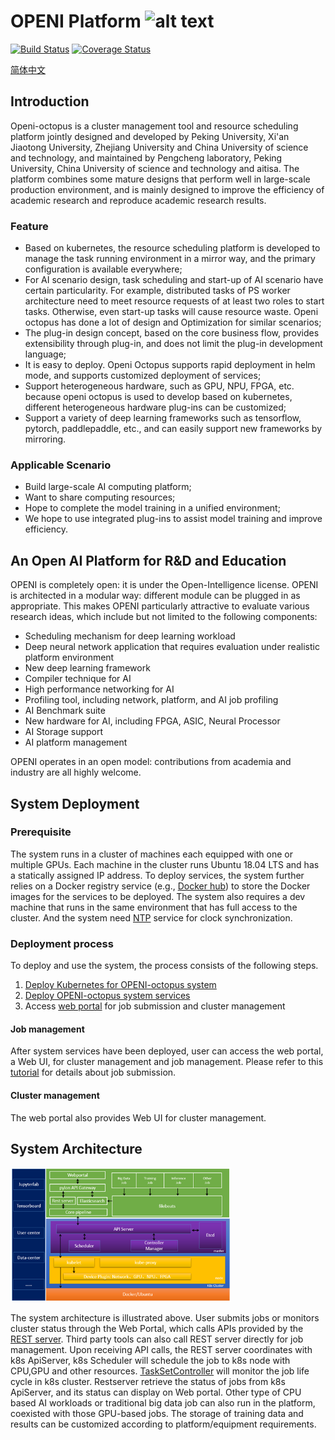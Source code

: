 # OPENI Platform ![alt text][logo]

[logo]: ./openilogo.png "OPENI"

[![Build Status](https://travis-ci.org/Microsoft/openi.svg?branch=master)](https://travis-ci.org/open-intelligence/openi)
[![Coverage Status](https://coveralls.io/repos/github/open-intelligence/openi/badge.svg?branch=master)](https://coveralls.io/github/open-intelligence/openi?branch=master)

[简体中文](./README_zh.md)

## Introduction

Openi-octopus is a cluster management tool and resource scheduling platform jointly designed and developed by Peking University, Xi'an Jiaotong University, Zhejiang University and China University of science and technology, and maintained by Pengcheng laboratory, Peking University, China University of science and technology and aitisa. The platform combines some mature designs that perform well in large-scale production environment, and is mainly designed to improve the efficiency of academic research and reproduce academic research results.

### Feature

- Based on kubernetes, the resource scheduling platform is developed to manage the task running environment in a mirror way, and the primary configuration is available everywhere;
- For AI scenario design, task scheduling and start-up of AI scenario have certain particularity. For example, distributed tasks of PS worker architecture need to meet resource requests of at least two roles to start tasks. Otherwise, even start-up tasks will cause resource waste. Openi octopus has done a lot of design and Optimization for similar scenarios;
- The plug-in design concept, based on the core business flow, provides extensibility through plug-in, and does not limit the plug-in development language;
- It is easy to deploy. Openi Octopus supports rapid deployment in helm mode, and supports customized deployment of services;
- Support heterogeneous hardware, such as GPU, NPU, FPGA, etc. because openi octopus is used to develop based on kubernetes, different heterogeneous hardware plug-ins can be customized;
- Support a variety of deep learning frameworks such as tensorflow, pytorch, paddlepaddle, etc., and can easily support new frameworks by mirroring.

### Applicable Scenario

- Build large-scale AI computing platform;
- Want to share computing resources;
- Hope to complete the model training in a unified environment;
- We hope to use integrated plug-ins to assist model training and improve efficiency.

## An Open AI Platform for R&D and Education 

OPENI is completely open: it is under the Open-Intelligence license. OPENI is architected in a modular way: different module can be plugged in as appropriate. This makes OPENI particularly attractive to evaluate various research ideas, which include but not limited to the following components: 

* Scheduling mechanism for deep learning workload
* Deep neural network application that requires evaluation under realistic platform environment
* New deep learning framework
* Compiler technique for AI
* High performance networking for AI
* Profiling tool, including network, platform, and AI job profiling
* AI Benchmark suite
* New hardware for AI, including FPGA, ASIC, Neural Processor
* AI Storage support
* AI platform management 

OPENI operates in an open model: contributions from academia and industry are all highly welcome. 

## System Deployment

### Prerequisite

The system runs in a cluster of machines each equipped with one or multiple GPUs. 
Each machine in the cluster runs Ubuntu 18.04 LTS and has a statically assigned IP address.
To deploy services, the system further relies on a Docker registry service (e.g., [Docker hub](https://docs.docker.com/docker-hub/)) 
to store the Docker images for the services to be deployed.
The system also requires a dev machine that runs in the same environment that has full access to the cluster.
And the system need [NTP](http://www.ntp.org/) service for clock synchronization.

### Deployment process
To deploy and use the system, the process consists of the following steps.

1. [Deploy Kubernetes for OPENI-octopus system](./deepops/README_zh.md)
2. [Deploy OPENI-octopus system services](./install_openi_octopus.md)
3. Access [web portal](./web-portal/README.md) for job submission and cluster management

#### Job management

After system services have been deployed, user can access the web portal, a Web UI, for cluster management and job management.
Please refer to this [tutorial](./user%20manual.pdf) for details about job submission.

#### Cluster management

The web portal also provides Web UI for cluster management.

## System Architecture

<p style="text-align: left;">
  <img src="./sysarch.png" title="System Architecture" alt="System Architecture" width = 70% height = 70%  />
</p>

The system architecture is illustrated above. 
User submits jobs or monitors cluster status through the Web Portal, 
which calls APIs provided by the [REST server](./rest-server/README.md).
Third party tools can also call REST server directly for job management.
Upon receiving API calls, the REST server coordinates with k8s ApiServer, k8s Scheduler will schedule the job to k8s node with CPU,GPU and other resources.
[TaskSetController](./taskset/README.md) will monitor the job life cycle in k8s cluster.
Restserver retrieve the status of jobs from k8s ApiServer, and its status can display on Web portal.
Other type of CPU based AI workloads or traditional big data job
can also run in the platform, coexisted with those GPU-based jobs. 
The storage of training data and results can be customized according to platform/equipment requirements.

